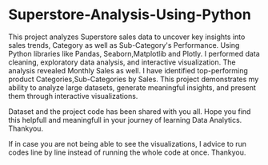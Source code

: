 # Superstore-Analysis-Using-Python
This project analyzes Superstore sales data to uncover key insights into sales trends, Category as well as Sub-Category's Performance. Using Python libraries like Pandas, Seaborn,Matplotlib  and Plotly. I performed data cleaning, exploratory data analysis, and interactive visualization. The analysis revealed Monthly Sales as well. I have identified top-performing product Categories,Sub-Categories by Sales. This project demonstrates my ability to analyze large datasets, generate meaningful insights, and present them through interactive visualizations.

Dataset and the project code has been shared with you all. Hope you find this helpfull and meaningfull in your journey of learning Data Analytics. Thankyou.


If in case you are not being able to see the visualizations, I advice to run codes line by line instead of running the whole code at once. Thankyou.
